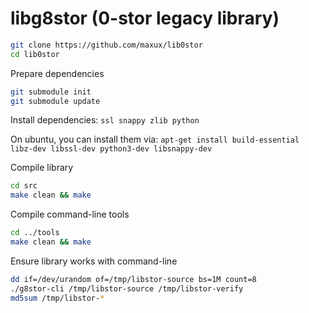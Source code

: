 # libg8stor (0-stor legacy library)
```bash
git clone https://github.com/maxux/lib0stor
cd lib0stor
```

Prepare dependencies
```bash
git submodule init
git submodule update
```

Install dependencies: `ssl snappy zlib python`

On ubuntu, you can install them via: `apt-get install build-essential libz-dev libssl-dev python3-dev libsnappy-dev`

Compile library
```bash
cd src
make clean && make
```

Compile command-line tools
```bash
cd ../tools
make clean && make
```

Ensure library works with command-line
```bash
dd if=/dev/urandom of=/tmp/libstor-source bs=1M count=8
./g8stor-cli /tmp/libstor-source /tmp/libstor-verify
md5sum /tmp/libstor-*
```
